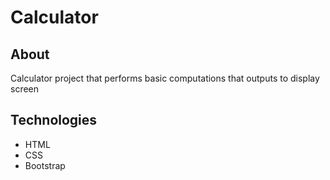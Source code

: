 # Calculator

## About
Calculator project that performs basic computations that outputs to display screen

## Technologies
- HTML
- CSS
- Bootstrap
